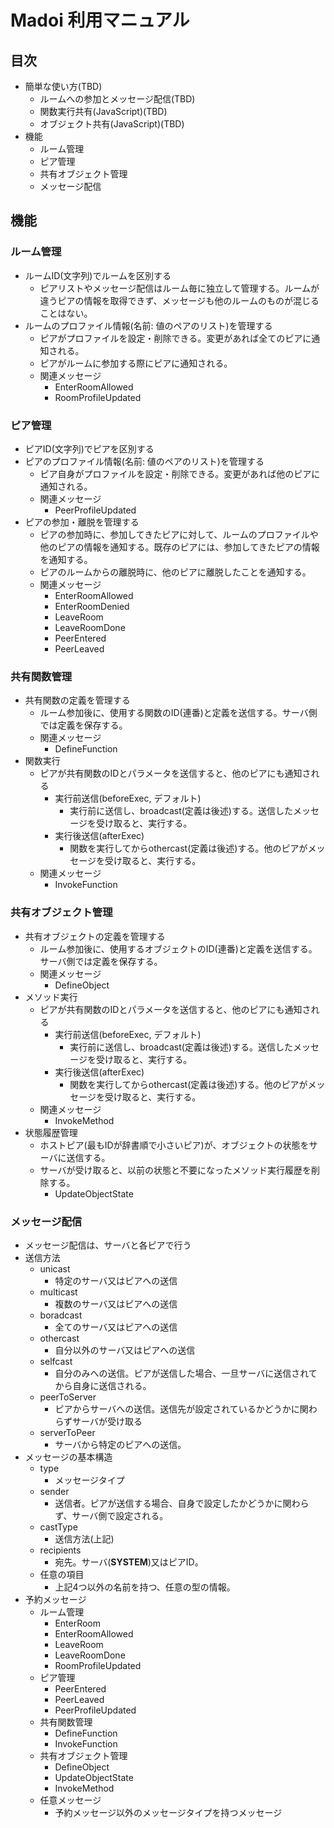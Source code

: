 # Madoi 利用マニュアル

## 目次
* 簡単な使い方(TBD)
  * ルームへの参加とメッセージ配信(TBD)
  * 関数実行共有(JavaScript)(TBD)
  * オブジェクト共有(JavaScript)(TBD)
* 機能
  * ルーム管理
  * ピア管理
  * 共有オブジェクト管理
  * メッセージ配信


## 機能

### ルーム管理

- ルームID(文字列)でルームを区別する
  - ピアリストやメッセージ配信はルーム毎に独立して管理する。ルームが違うピアの情報を取得できず、メッセージも他のルームのものが混じることはない。
- ルームのプロファイル情報(名前: 値のペアのリスト)を管理する
  - ピアがプロファイルを設定・削除できる。変更があれば全てのピアに通知される。
  - ピアがルームに参加する際にピアに通知される。
  - 関連メッセージ
    - EnterRoomAllowed
    - RoomProfileUpdated

### ピア管理

- ピアID(文字列)でピアを区別する
- ピアのプロファイル情報(名前: 値のペアのリスト)を管理する
  - ピア自身がプロファイルを設定・削除できる。変更があれば他のピアに通知される。
  - 関連メッセージ
    - PeerProfileUpdated
- ピアの参加・離脱を管理する
  - ピアの参加時に、参加してきたピアに対して、ルームのプロファイルや他のピアの情報を通知する。既存のピアには、参加してきたピアの情報を通知する。
  - ピアのルームからの離脱時に、他のピアに離脱したことを通知する。
  - 関連メッセージ
    - EnterRoomAllowed
    - EnterRoomDenied
    - LeaveRoom
    - LeaveRoomDone
    - PeerEntered
    - PeerLeaved

### 共有関数管理

- 共有関数の定義を管理する
  - ルーム参加後に、使用する関数のID(連番)と定義を送信する。サーバ側では定義を保存する。
  - 関連メッセージ
    - DefineFunction
- 関数実行
  - ピアが共有関数のIDとパラメータを送信すると、他のピアにも通知される
    - 実行前送信(beforeExec, デフォルト)
      - 実行前に送信し、broadcast(定義は後述)する。送信したメッセージを受け取ると、実行する。
    - 実行後送信(afterExec)
      - 関数を実行してからothercast(定義は後述)する。他のピアがメッセージを受け取ると、実行する。
  - 関連メッセージ
    - InvokeFunction

### 共有オブジェクト管理

- 共有オブジェクトの定義を管理する
  - ルーム参加後に、使用するオブジェクトのID(連番)と定義を送信する。サーバ側では定義を保存する。
  - 関連メッセージ
    - DefineObject
- メソッド実行
  - ピアが共有関数のIDとパラメータを送信すると、他のピアにも通知される
    - 実行前送信(beforeExec, デフォルト)
      - 実行前に送信し、broadcast(定義は後述)する。送信したメッセージを受け取ると、実行する。
    - 実行後送信(afterExec)
      - 関数を実行してからothercast(定義は後述)する。他のピアがメッセージを受け取ると、実行する。
  - 関連メッセージ
    - InvokeMethod
- 状態履歴管理
  - ホストピア(最もIDが辞書順で小さいピア)が、オブジェクトの状態をサーバに送信する。
  - サーバが受け取ると、以前の状態と不要になったメソッド実行履歴を削除する。
    - UpdateObjectState

### メッセージ配信

- メッセージ配信は、サーバと各ピアで行う
- 送信方法
  - unicast
    - 特定のサーバ又はピアへの送信
  - multicast
    - 複数のサーバ又はピアへの送信
  - boradcast
    - 全てのサーバ又はピアへの送信
  - othercast
    - 自分以外のサーバ又はピアへの送信
  - selfcast
    - 自分のみへの送信。ピアが送信した場合、一旦サーバに送信されてから自身に送信される。
  - peerToServer
    - ピアからサーバへの送信。送信先が設定されているかどうかに関わらずサーバが受け取る
  - serverToPeer
    - サーバから特定のピアへの送信。
- メッセージの基本構造
  - type
    - メッセージタイプ
  - sender
    - 送信者。ピアが送信する場合、自身で設定したかどうかに関わらず、サーバ側で設定される。
  - castType
    - 送信方法(上記)
  - recipients
    - 宛先。サーバ(__SYSTEM__)又はピアID。
  - 任意の項目
    - 上記4つ以外の名前を持つ、任意の型の情報。
- 予約メッセージ
  - ルーム管理
    - EnterRoom
    - EnterRoomAllowed
    - LeaveRoom
    - LeaveRoomDone
    - RoomProfileUpdated
  - ピア管理
    - PeerEntered
    - PeerLeaved
    - PeerProfileUpdated
  - 共有関数管理
    - DefineFunction
    - InvokeFunction
  - 共有オブジェクト管理
    - DefineObject
    - UpdateObjectState
    - InvokeMethod
  - 任意メッセージ
    - 予約メッセージ以外のメッセージタイプを持つメッセージ
